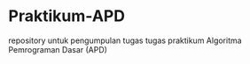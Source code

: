 # Praktikum-APD
repository untuk pengumpulan tugas tugas praktikum Algoritma Pemrograman Dasar (APD)
